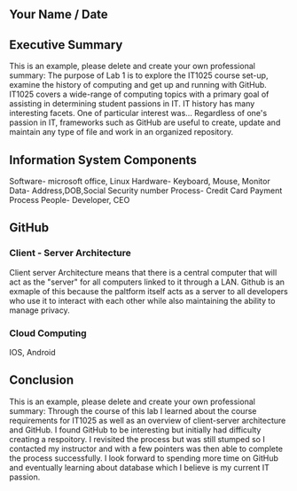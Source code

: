 ## Your Name / Date

## Executive Summary
This is an example, please delete and create your own professional summary:
The purpose of Lab 1 is to explore the IT1025 course set-up, examine the history of computing and get up and running with GitHub. IT1025 covers a wide-range of computing topics with a primary goal of assisting in determining student passions in IT.  IT history has many interesting facets. One of particular interest was... Regardless of one's passion in IT, frameworks such as GitHub are useful to create, update and maintain any type of file and work in an organized repository.

## Information System Components
Software- microsoft office, Linux
Hardware- Keyboard, Mouse, Monitor
Data- Address,DOB,Social Security number
Process- Credit Card Payment Process
People- Developer, CEO

## GitHub
### Client - Server Architecture
Client server Architecture means that there is a central computer that will act as the "server" for all computers linked to it through a LAN. Github is an exmaple of this because the paltform itself acts as a server to all developers who use it to interact with each other while also maintaining the ability to manage privacy.
### Cloud Computing
IOS, Android

## Conclusion
This is an example, please delete and create your own professional summary:
Through the course of this lab I learned about the course requirements for IT1025 as well as an overview of client-server architecture and GitHub.  I found GitHub to be interesting but initially had difficulty creating a respoitory.  I revisited the process but was still stumped so I contacted my instructor and with a few pointers was then able to complete the process successfully. I look forward to spending more time on GitHub and eventually learning about database which I believe is my current IT passion.

